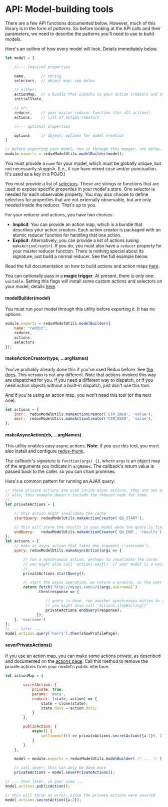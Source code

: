 
# API: Model-building tools

There are a few API functions documented below. However, much of
this library is in the form of *patterns*. So before looking at
the API calls and their parameters, we need to describe the
patterns you'll need to use to build models.

Here's an outline of how every model will look.
Details immediately below.

```javascript
let model = {

    //--- required properties

    name,       // string
    selectors,  // object map; see below

    // either:
    actionMap,  // a bundle that unpacks to your action creators and atomic reducers
    initialState,

    // or:
    reducer,    // your master reducer function (for all actions)
    actions,    // list of action-creators

    //--- optional properties

    options     // object; options for model creation
}

// before exporting your model, run it through this munger. see below.
module.exports = reduxModelUtils.modelBuilder(model);
```

You must provide a `name` for your model, which must be globally unique, but
not necessarily sluggish. (I.e., it can have mixed case and/or punctuation. It's
used as a key in a POJO.)

You must provide a list of [selectors](selectors.md). These are strings or functions that are used
to expose specific properties in your model's store.
One selector is needed for each observable property. You may also choose
to define selectors for properties that are not externally observable, but are only
needed inside the reducer. That's up to you.

For your reducer and actions, you have two choices:

* **Implicit**: You can provide an action map, which is a bundle
that describes your action creators. Each action creator is packaged with an
atomic reducer function for handling that one action.
* **Explicit**: Alternatively, you can provide a list of actions (using `makeActionCreator`).
If you do, you must also have a `reducer` property for your master reducer function.
There is nothing special about its signature; just build a normal reducer. See the
full example below.

Read the full documentation on how to build actions and action maps
[here](actions.md).

You can optionally pass in a **magic trigger**. At present, there is only one:
`waitable`. Setting this flags will install some custom actions
and selectors on your model; details [here](magic.md).


#### modelBuilder(model)

You must run your model through this utility before exporting it. It has no
options.

```javascript
module.exports = reduxModelUtils.modelBuilder({
    name: "reddit",
    reducer,
    actions,
    selectors
});
```

#### makeActionCreator(type, ...argNames)

You've probably already done this if you've used Redux before.
See [the docs](http://rackt.org/redux/docs/basics/Actions.html).
This version is not any different. Note that actions invoked this way are dispatched for you.
If you need a different way to dispatch, or if you need action objects without a built-in
dispatch, just don't use this tool.

And if you're using an action map, you won't need this tool (or the next one).

```javascript
let actions = {
    incr:  reduxModelUtils.makeActionCreator('CTR_INCR', 'value'),
    decr:  reduxModelUtils.makeActionCreator('CTR_DECR', 'value'),
};
```

#### makeAsyncAction(cb, ...argNames)

This utility enables easy async actions. **Note**: if you use this tool, you must
also install and configure [redux-thunk](https://github.com/gaearon/redux-thunk).

The callback's signature is `function(args) {}`, where `args` is an object map of the
arguments you indicate in `argNames`. The callback's return value is passed back
to the caller. so you can chain promises.

Here's a common pattern for running an AJAX query:

```javascript
// these private actions are used inside async actions. they are not exposed.
// also, this example doesn't include the reducer code for them.
//
let privateActions = {

    // this action might invalidate the cache
    startQuery: reduxModelUtils.makeActionCreator('QU_START'),

    // this will store the results in your model when the query is finished
    endQuery:   reduxModelUtils.makeActionCreator('QU_END', 'results')
};
let actions = {
    // make an async action that takes one argument ('username').
    query: reduxModelUtils.makeAsyncAction(args => {

        // run a synchronous action, perhaps to invalidate the cache.
        // you might also call 'actions.wait()' if your model is a waitable
        //
        privateActions.startQuery();

        // start the async operation. we return a promise, so the user can chain
        return fetch(`http://myapi.com/u/${args.username}`)
              .then(response => {

                  // query is done. run another synchronous action to store the data.
                  // you might also call 'actions.stopWaiting()'
                  privateActions.endQuery(response);
              });
    }, 'username')
};
// ... later ...
model.actions.query('harry').then(showProfilePage);
```

#### severPrivateActions()

If you use an action map, you can make some actions
private, as described and documented on the
[actions page](actions.md). Call this method to
remove the private actions from your model's public
interface.

```javascript
let actionMap = {

        secretAction: {
            private: true,
            params: 'data',
            reducer: (state, action) => {
                state = clone(state);
                state.data = action.data;
            }
        },

        publicAction: {
            async() {
                setTimeout(() => privateActions.secretAction({a:1}), 1);
            }
        }
    },

    model = module.exports = reduxModelUtils.modelBuilder( /* ... */ ),

    // call sever; this can only be done once
    privateActions = model.severPrivateActions();

// ... then later, in your view ...
model.actions.publicAction();

// this will throw an error, since the private actions were severed
model.actions.secretAction({a:2});
```
